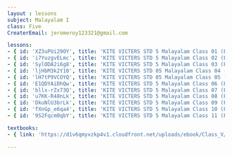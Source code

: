 ```yaml
--- 
layout : lessons 
subject: Malayalam I
class: Five
CreaterEmail: jeromeroy123321@gmail.com

lessons: 
- { id: 'XZ3uPUi29OY', title: 'KITE VICTERS STD 5 Malayalam Class 01 (First Bell-ഫസ്റ്റ് ബെല്‍)' }
- { id: 'i7YuzgvELmc', title: 'KITE VICTERS STD 5 Malayalam Class 02 (First Bell-ഫസ്റ്റ് ബെല്‍)' }
- { id: 'SylODA2i6g8', title: 'KITE VICTERS STD 5 Malayalam Class 03 (First Bell-ഫസ്റ്റ് ബെല്‍)' }
- { id: 'ljHbM3k2Y10', title: 'KITE VICTERS STD 05 Malayalam Class 04 (First Bell-ഫസ്റ്റ് ബെല്‍)' }
- { id: 'lH7tP9VCOYQ', title: 'KITE VICTERS STD 05 Malayalam Class 05 (First Bell-ഫസ്റ്റ് ബെല്‍)' }
- { id: 'E1QDYAiDhQw', title: 'KITE VICTERS STD 5 Malayalam Class 06 (First Bell-ഫസ്റ്റ് ബെല്‍)' }
- { id: 'bllx-rZx73Q', title: 'KITE VICTERS STD 5 Malayalam Class 07 (First Bell-ഫസ്റ്റ് ബെല്‍)' }
- { id: 'u7KK-R48nLk', title: 'KITE VICTERS STD 5 Malayalam Class 08 (First Bell-ഫസ്റ്റ് ബെല്‍)' }
- { id: 'DkuNlU3brLk', title: 'KITE VICTERS STD 5 Malayalam Class 09 (First Bell-ഫസ്റ്റ് ബെല്‍)' }
- { id: 'fXnGp_e6qa4', title: 'KITE VICTERS STD 5 Malayalam Class 10 (First Bell-ഫസ്റ്റ് ബെല്‍)' }
- { id: '9S2Fqcm0qbY', title: 'KITE VICTERS STD 5 Malayalam Class 11 (First Bell-ഫസ്റ്റ് ബെല്‍)' }

textbooks:
- { link: 'https://d1v6qmyxzkp4v1.cloudfront.net/uploads/ebook/Class_V/Malayalam_AT_Vol/MalayalamAT.pdf', title: 'MalayalamI' , medium: '' }

--- 
```


